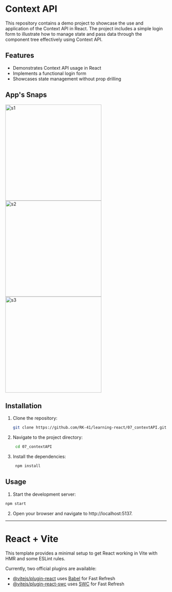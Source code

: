 # Context API

This repository contains a demo project to showcase the use and application of the Context API in React. The project includes a simple login form to illustrate how to manage state and pass data through the component tree effectively using Context API.

## Features

- Demonstrates Context API usage in React
- Implements a functional login form
- Showcases state management without prop drilling

## App's Snaps
<img src="https://github.com/RK-41/learning-react/assets/73783957/917de2bc-90a5-413c-b8a4-7f57867961da" alt="s1" width="300"/>
<img src="https://github.com/RK-41/learning-react/assets/73783957/d7ec39e8-58d8-4313-9cb9-f8220b73a6db" alt="s2" width="300"/>
<img src="https://github.com/RK-41/learning-react/assets/73783957/dc0defce-c45f-41f3-97e4-9f063dddf179" alt="s3" width="300"/>

## Installation

1. Clone the repository:
   ```bash
   git clone https://github.com/RK-41/learning-react/07_contextAPI.git
   ```
2. Navigate to the project directory:
   ```bash
    cd 07_contextAPI
   ```
3. Install the dependencies:
   ```bash
    npm install
   ```
## Usage

1. Start the development server:
  ```bash
  npm start
  ```
2. Open your browser and navigate to http://localhost:5137.

<!-- ## Contributing
Contributions are welcome! Please fork the repository and submit a pull request with your changes.
-->
---

# React + Vite

This template provides a minimal setup to get React working in Vite with HMR and some ESLint rules.

Currently, two official plugins are available:

- [@vitejs/plugin-react](https://github.com/vitejs/vite-plugin-react/blob/main/packages/plugin-react/README.md) uses [Babel](https://babeljs.io/) for Fast Refresh
- [@vitejs/plugin-react-swc](https://github.com/vitejs/vite-plugin-react-swc) uses [SWC](https://swc.rs/) for Fast Refresh
